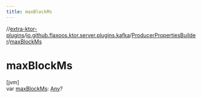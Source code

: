 ```yaml
---
title: maxBlockMs
---
```


//[extra-ktor-plugins](../../../index.md)/[io.github.flaxoos.ktor.server.plugins.kafka](../index.md)/[ProducerPropertiesBuilder](index.md)/[maxBlockMs](max-block-ms.md)

# maxBlockMs

[jvm]\
var [maxBlockMs](max-block-ms.md): [Any](https://kotlinlang.org/api/latest/jvm/stdlib/kotlin/-any/index.md)?




